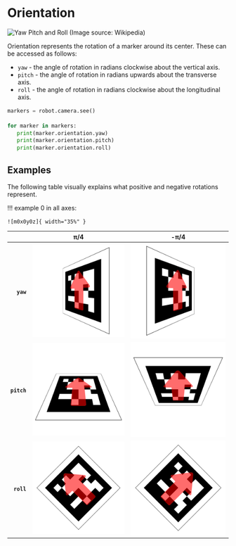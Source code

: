 # Orientation

![Yaw Pitch and Roll (Image source: Wikipedia)](https://upload.wikimedia.org/wikipedia/commons/c/c1/Yaw_Axis_Corrected.svg)

Orientation represents the rotation of a marker around its center. These can be accessed as follows:

* `yaw` - the angle of rotation in radians clockwise about the vertical axis.
* `pitch` - the angle of rotation in radians upwards about the transverse axis.
* `roll` - the angle of rotation in radians clockwise about the longitudinal axis.

```python
markers = robot.camera.see()

for marker in markers:
   print(marker.orientation.yaw)
   print(marker.orientation.pitch)
   print(marker.orientation.roll)
```

## Examples

The following table visually explains what positive and negative rotations represent.

!!! example
    0 in all axes:

    ![m0x0y0z]{ width="35%" }

|  | π/4 | -π/4 |
|---:|:---:|:---:|
| **`yaw`** | ![m0x45y0z] | ![m0x-45y0z] |
| **`pitch`** | ![m-45x0y0z] | ![m45x0y0z] |
| **`roll`** | ![m0x0y-45z] | ![m0x0y45z] |

[m0x0y0z]: ../../assets/img/api/vision/m0x0y0z.png
[m-45x0y0z]: ../../assets/img/api/vision/m-45x0y0z.png
[m0x-45y0z]: ../../assets/img/api/vision/m0x-45y0z.png
[m0x0y-45z]: ../../assets/img/api/vision/m0x0y-45z.png
[m0x0y0z]: ../../assets/img/api/vision/m0x0y0z.png
[m0x0y45z]: ../../assets/img/api/vision/m0x0y45z.png
[m0x45y0z]: ../../assets/img/api/vision/m0x45y0z.png
[m45x0y0z]: ../../assets/img/api/vision/m45x0y0z.png
